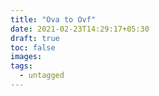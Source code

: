 ```yaml
---
title: "Ova to Ovf"
date: 2021-02-23T14:29:17+05:30
draft: true
toc: false
images:
tags:
  - untagged
---
```


